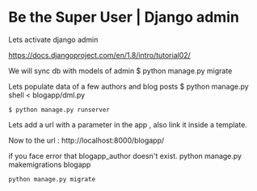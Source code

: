 # Be the Super User | Django admin

Lets activate django admin

https://docs.djangoproject.com/en/1.8/intro/tutorial02/

We will sync db with models of admin
	$ python manage.py migrate

Lets populate data of a few authors and blog posts
	$ python manage.py shell < blogapp/dml.py

	$ python manage.py runserver

Lets add a url with a parameter in the app , also link it inside a template.

Now to the url : http://localhost:8000/blogapp/

if you face error that blogapp_author doesn't exist.
	python manage.py makemigrations blogapp

	python manage.py migrate
